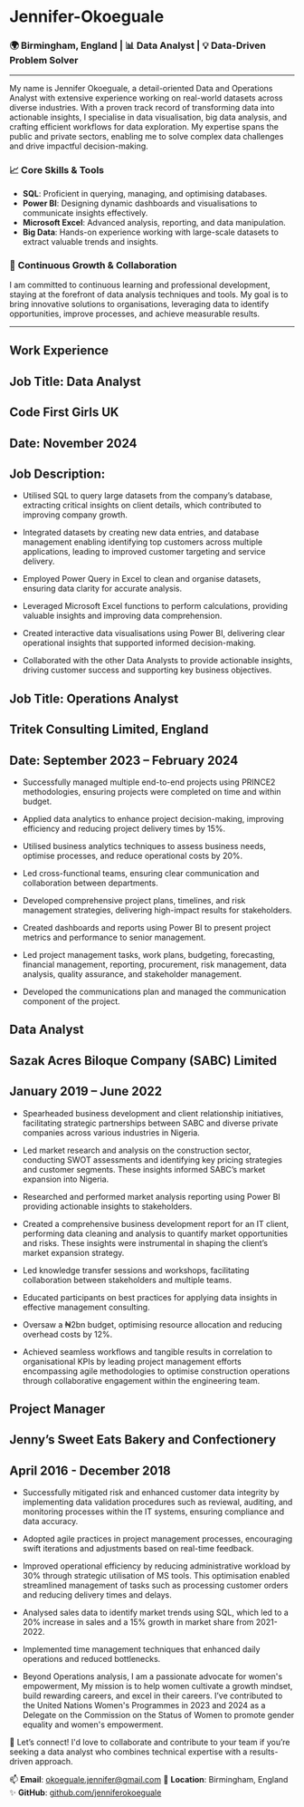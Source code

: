 # Jennifer-Okoeguale 

### 🌍 Birmingham, England | 📊 Data Analyst | 💡 Data-Driven Problem Solver  

---  

My name is Jennifer Okoeguale, a detail-oriented Data and Operations Analyst with extensive experience working on real-world datasets across diverse industries. With a proven track record of transforming data into actionable insights, I specialise in data visualisation, big data analysis, and crafting efficient workflows for data exploration. My expertise spans the public and private sectors, enabling me to solve complex data challenges and drive impactful decision-making.  

### 📈 **Core Skills & Tools**  
- **SQL**: Proficient in querying, managing, and optimising databases.  
- **Power BI**: Designing dynamic dashboards and visualisations to communicate insights effectively.  
- **Microsoft Excel**: Advanced analysis, reporting, and data manipulation.  
- **Big Data**: Hands-on experience working with large-scale datasets to extract valuable trends and insights.  

### 🚀 **Continuous Growth & Collaboration**  
I am committed to continuous learning and professional development, staying at the forefront of data analysis techniques and tools. My goal is to bring innovative solutions to organisations, leveraging data to identify opportunities, improve processes, and achieve measurable results.  

--- 
## Work Experience

## Job Title: Data Analyst

## Code First Girls UK

##  Date: November 2024

## Job Description:
- Utilised SQL to query large datasets from the company’s database, extracting critical insights on client details, which contributed to improving company growth.
  
- Integrated datasets by creating new data entries, and database management enabling identifying top customers across multiple applications, leading to improved customer targeting and service delivery.
  
- Employed Power Query in Excel to clean and organise datasets, ensuring data clarity for accurate analysis.

- Leveraged Microsoft Excel functions to perform calculations, providing valuable insights and improving data comprehension.

- Created interactive data visualisations using Power BI, delivering clear operational insights that supported informed decision-making.

- Collaborated with the other Data Analysts to provide actionable insights, driving customer success and supporting key business objectives.

  
## Job Title: Operations Analyst 

## Tritek Consulting Limited, England

## Date: September 2023 – February 2024

- Successfully managed multiple end-to-end projects using PRINCE2 methodologies, ensuring projects were completed on time and within budget.
  
- Applied data analytics to enhance project decision-making, improving efficiency and reducing project delivery times by 15%.
  
- Utilised business analytics techniques to assess business needs, optimise processes, and reduce operational costs by 20%.
  
- Led cross-functional teams, ensuring clear communication and collaboration between departments.

- Developed comprehensive project plans, timelines, and risk management strategies, delivering high-impact results for stakeholders.

- Created dashboards and reports using Power BI to present project metrics and performance to senior management.

- Led project management tasks, work plans, budgeting, forecasting, financial management, reporting, procurement, risk management, data analysis, quality assurance, and stakeholder management.

- Developed the communications plan and managed the communication component of the project.


## Data Analyst

## Sazak Acres Biloque Company (SABC) Limited	

## January 2019 – June 2022
- Spearheaded business development and client relationship initiatives, facilitating strategic partnerships between SABC and diverse private companies across various industries in Nigeria.

- Led market research and analysis on the construction sector, conducting SWOT assessments and identifying key pricing strategies and customer segments. These insights informed SABC’s market expansion into Nigeria.

- Researched and performed market analysis reporting using Power BI providing actionable insights to stakeholders.

- Created a comprehensive business development report for an IT client, performing data cleaning and analysis to quantify market opportunities and risks. These insights were instrumental in shaping the client’s market expansion strategy.

- Led knowledge transfer sessions and workshops, facilitating collaboration between stakeholders and multiple teams.

- Educated participants on best practices for applying data insights in effective management consulting.

- Oversaw a ₦2bn budget, optimising resource allocation and reducing overhead costs by 12%.

- Achieved seamless workflows and tangible results in correlation to organisational KPIs by leading project management efforts encompassing agile methodologies to optimise construction operations through collaborative engagement within the engineering team.


## Project Manager
## Jenny’s Sweet Eats Bakery and Confectionery                                                        	  
## April 2016 - December 2018

- Successfully mitigated risk and enhanced customer data integrity by implementing data validation procedures such as reviewal, auditing, and monitoring processes within the IT systems, ensuring compliance and data accuracy.

- Adopted agile practices in project management processes, encouraging swift iterations and adjustments based on real-time feedback.

- Improved operational efficiency by reducing administrative workload by 30% through strategic utilisation of MS tools. This optimisation enabled streamlined management of tasks such as processing customer orders and reducing delivery times and delays.

- Analysed sales data to identify market trends using SQL, which led to a 20% increase in sales and a 15% growth in market share from 2021-2022.

- Implemented time management techniques that enhanced daily operations and reduced bottlenecks.

- Beyond Operations analysis, I am a  passionate advocate for women's empowerment, My mission is to help women cultivate a growth mindset, build rewarding careers, and excel in their careers. I’ve contributed to the United Nations Women's Programmes in 2023 and 2024 as a Delegate on the Commission on the Status of Women to promote gender equality and women's empowerment.
  
🌟 Let’s connect! I'd love to collaborate and contribute to your team if you’re seeking a data analyst who combines technical expertise with a results-driven approach.  

📫 **Email**: okoeguale.jennifer@gmail.com
📍 **Location**: Birmingham, England  
✨ **GitHub**: [github.com/jenniferokoeguale](#)  
